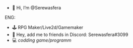 - 👋 Hi, I’m @Serewasfera

ENG:
- 🕹 RPG Maker/Live2d/Gamemaker
- 📧 Hey, add me to friends in Discord: Serewasfera#3099
- 💻 *codding game/programm*
